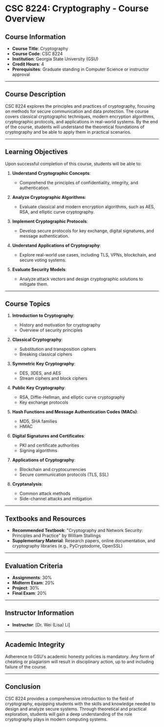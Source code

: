 # CSC 8224: Cryptography - Course Overview

## Course Information
- **Course Title**: Cryptography
- **Course Code**: CSC 8224
- **Institution**: Georgia State University (GSU)
- **Credit Hours**: 4
- **Prerequisites**: Graduate standing in Computer Science or instructor approval

---

## Course Description
CSC 8224 explores the principles and practices of cryptography, focusing on methods for secure communication and data protection. The course covers classical cryptographic techniques, modern encryption algorithms, cryptographic protocols, and applications in real-world systems. By the end of the course, students will understand the theoretical foundations of cryptography and be able to apply them in practical scenarios.

---

## Learning Objectives
Upon successful completion of this course, students will be able to:

1. **Understand Cryptographic Concepts**:
   - Comprehend the principles of confidentiality, integrity, and authentication.

2. **Analyze Cryptographic Algorithms**:
   - Evaluate classical and modern encryption algorithms, such as AES, RSA, and elliptic curve cryptography.

3. **Implement Cryptographic Protocols**:
   - Develop secure protocols for key exchange, digital signatures, and message authentication.

4. **Understand Applications of Cryptography**:
   - Explore real-world use cases, including TLS, VPNs, blockchain, and secure voting systems.

5. **Evaluate Security Models**:
   - Analyze attack vectors and design cryptographic solutions to mitigate them.

---

## Course Topics

1. **Introduction to Cryptography**:
   - History and motivation for cryptography
   - Overview of security principles

2. **Classical Cryptography**:
   - Substitution and transposition ciphers
   - Breaking classical ciphers

3. **Symmetric Key Cryptography**:
   - DES, 3DES, and AES
   - Stream ciphers and block ciphers

4. **Public Key Cryptography**:
   - RSA, Diffie-Hellman, and elliptic curve cryptography
   - Key exchange protocols

5. **Hash Functions and Message Authentication Codes (MACs)**:
   - MD5, SHA families
   - HMAC

6. **Digital Signatures and Certificates**:
   - PKI and certificate authorities
   - Signing algorithms

7. **Applications of Cryptography**:
   - Blockchain and cryptocurrencies
   - Secure communication protocols (TLS, SSL)

8. **Cryptanalysis**:
   - Common attack methods
   - Side-channel attacks and mitigation

---

## Textbooks and Resources
- **Recommended Textbook**: "Cryptography and Network Security: Principles and Practice" by William Stallings
- **Supplementary Material**: Research papers, online documentation, and cryptography libraries (e.g., PyCryptodome, OpenSSL)

---

## Evaluation Criteria
- **Assignments**: 30%
- **Midterm Exam**: 20%
- **Project**: 30%
- **Final Exam**: 20%

---

## Instructor Information
- **Instructor**: [Dr. Wei (Lisa) Li]
---

## Academic Integrity
Adherence to GSU's academic honesty policies is mandatory. Any form of cheating or plagiarism will result in disciplinary action, up to and including failure of the course.

---

## Conclusion
CSC 8224 provides a comprehensive introduction to the field of cryptography, equipping students with the skills and knowledge needed to design and analyze secure systems. Through theoretical and practical exploration, students will gain a deep understanding of the role cryptography plays in modern computing systems.

